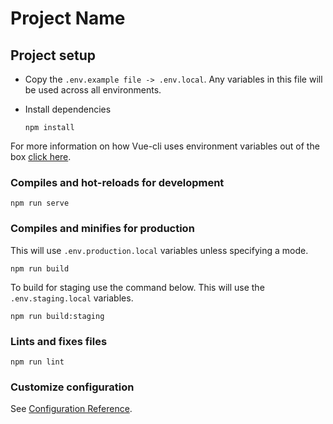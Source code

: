 # Project Name

## Project setup
- Copy the `.env.example file -> .env.local`. Any variables in this file will be used across all environments.

- Install dependencies
  ```
  npm install
  ```

For more information on how Vue-cli uses environment variables out of the box [click here](https://cli.vuejs.org/guide/mode-and-env.html#environment-variables).

### Compiles and hot-reloads for development
```
npm run serve
```

### Compiles and minifies for production
This will use `.env.production.local` variables unless specifying a mode.
```
npm run build
```

To build for staging use the command below. This will use the `.env.staging.local` variables.
```
npm run build:staging
```

### Lints and fixes files
```
npm run lint
```

### Customize configuration
See [Configuration Reference](https://cli.vuejs.org/config/).
